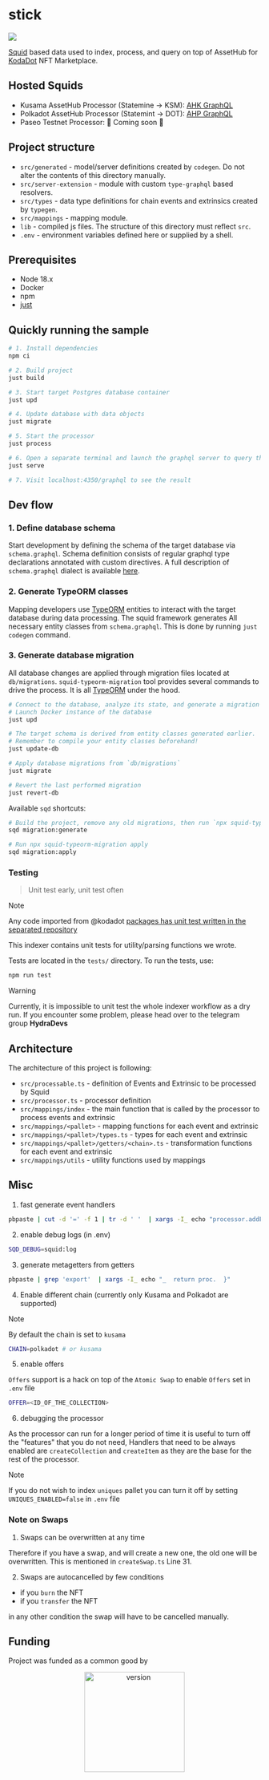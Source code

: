 # stick

![](https://media.tenor.com/Eu0LNbU4hQMAAAAC/jeanne-darc-vanitas-no-carte.gif)

[Squid](https://docs.subsquid.io) based data used to index, process, and query on top of AssetHub for [KodaDot](https://kodadot.xyz) NFT Marketplace.

## Hosted Squids

* Kusama AssetHub Processor (Statemine -> KSM): [AHK GraphQL](https://kodadot.squids.live/stick:prod/api/graphql)
* Polkadot AssetHub Processor (Statemint -> DOT): [AHP GraphQL](https://kodadot.squids.live/speck:prod/api/graphql)
* Paseo Testnet Processor: 🚧 Coming soon 🚧

## Project structure

* `src/generated` - model/server definitions created by `codegen`. Do not alter the contents of this directory manually.
* `src/server-extension` - module with custom `type-graphql` based resolvers.
* `src/types` - data type definitions for chain events and extrinsics created by `typegen`.
* `src/mappings` - mapping module.
* `lib` - compiled js files. The structure of this directory must reflect `src`.
* `.env` - environment variables defined here or supplied by a shell.

## Prerequisites

* Node 18.x
* Docker
* npm
* [just](https://github.com/casey/just)

## Quickly running the sample

```bash
# 1. Install dependencies
npm ci

# 2. Build project
just build

# 3. Start target Postgres database container
just upd

# 4. Update database with data objects
just migrate

# 5. Start the processor
just process

# 6. Open a separate terminal and launch the graphql server to query the processed data
just serve

# 7. Visit localhost:4350/graphql to see the result
```

## Dev flow

### 1. Define database schema

Start development by defining the schema of the target database via `schema.graphql`.
Schema definition consists of regular graphql type declarations annotated with custom directives.
A full description of `schema.graphql` dialect is available [here](https://docs.subsquid.io/schema-file).

### 2. Generate TypeORM classes

Mapping developers use [TypeORM](https://typeorm.io) entities to interact with the target database during data processing. The squid framework generates All necessary entity classes from `schema.graphql`. This is done by running `just codegen` command.

### 3. Generate database migration

All database changes are applied through migration files located at `db/migrations`.
`squid-typeorm-migration` tool provides several commands to drive the process.
It is all [TypeORM](https://typeorm.io/#/migrations) under the hood.

```bash
# Connect to the database, analyze its state, and generate a migration to match the target schema.
# Launch Docker instance of the database
just upd

# The target schema is derived from entity classes generated earlier.
# Remember to compile your entity classes beforehand!
just update-db

# Apply database migrations from `db/migrations`
just migrate

# Revert the last performed migration
just revert-db
```

Available `sqd` shortcuts:

```bash
# Build the project, remove any old migrations, then run `npx squid-typeorm-migration generate`
sqd migration:generate

# Run npx squid-typeorm-migration apply
sqd migration:apply
```

### Testing

> Unit test early, unit test often

> [!NOTE]
> Any code imported from @kodadot [packages has unit test written in the separated repository](https://github.com/kodadot/packages)

This indexer contains unit tests for utility/parsing functions we wrote.

Tests are located in the `tests/` directory.
To run the tests, use:

```bash
npm run test
```

> [!WARNING]
> Currently, it is impossible to unit test the whole indexer workflow as a dry run. If you encounter some problem, please head over to the telegram group **HydraDevs**

## Architecture

The architecture of this project is following:

* `src/processable.ts` - definition of Events and Extrinsic to be processed by Squid
* `src/processor.ts` - processor definition
* `src/mappings/index` - the main function that is called by the processor to process events and extrinsic
* `src/mappings/<pallet>` - mapping functions for each event and extrinsic
* `src/mappings/<pallet>/types.ts` - types for each event and extrinsic
* `src/mappings/<pallet>/getters/<chain>.ts` - transformation functions for each event and extrinsic
* `src/mappings/utils` - utility functions used by mappings

## Misc

1. fast generate event handlers 

```bash
pbpaste | cut -d '=' -f 1 | tr -d ' '  | xargs -I_ echo "processor.addEventHandler(Event._, dummy);"
```

2. enable debug logs (in .env)

```bash
SQD_DEBUG=squid:log
```

3. generate metagetters from getters 

```bash
pbpaste | grep 'export'  | xargs -I_ echo "_  return proc.  }"
```

4. Enable different chain (currently only Kusama and Polkadot are supported)

> [!NOTE]
> By default the chain is set to `kusama`

```bash
CHAIN=polkadot # or kusama
```

5. enable offers 

`Offers` support is a hack on top of the `Atomic Swap` to enable `Offers` set in `.env` file

```bash
OFFER=<ID_OF_THE_COLLECTION>
```

6. debugging the processor

As the processor can run for a longer period of time it is useful to turn off the "features" that you do not need,
Handlers that need to be always enabled are `createCollection` and `createItem` as they are the base for the rest of the processor.

> [!NOTE]
> If you do not wish to index `uniques` pallet you can turn it off by setting `UNIQUES_ENABLED=false` in `.env` file

### Note on Swaps

1. Swaps can be overwritten at any time

Therefore if you have a swap, and will create a new one, the old one will be overwritten. This is mentioned in `createSwap.ts` Line 31.

2. Swaps are autocancelled by few conditions

- if you `burn` the NFT
- if you `transfer` the NFT

in any other condition the swap will have to be cancelled manually.

## Funding

Project was funded as a common good by

<div align="center">
  <img width="200" alt="version" src="https://user-images.githubusercontent.com/55763425/211145923-f7ee2a57-3e63-4b7d-9674-2da9db46b2ee.png" />
</div>



